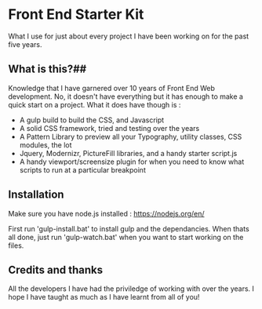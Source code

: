 # Front End Starter Kit
What I use for just about every project I have been working on for the past five years.

## What is this?##
Knowledge that I have garnered over 10 years of Front End Web development. No, it doesn't have everything but it has enough to make a quick start on a project. What it does have though is :

- A gulp build to build the CSS, and Javascript
- A solid CSS framework, tried and testing over the years
- A Pattern Library to preview all your Typography, utility classes, CSS modules, the lot
- Jquery, Modernizr, PictureFill libraries, and a handy starter script.js
- A handy viewport/screensize plugin for when you need to know what scripts to run at a particular breakpoint


## Installation ##
Make sure you have node.js installed : https://nodejs.org/en/

First run 'gulp-install.bat' to install gulp and the dependancies. When thats all done, just run 'gulp-watch.bat' when you want to start working on the files.

## Credits and thanks ##
All the developers I have had the priviledge of working with over the years. I hope I have taught as much as I have learnt from all of you!

